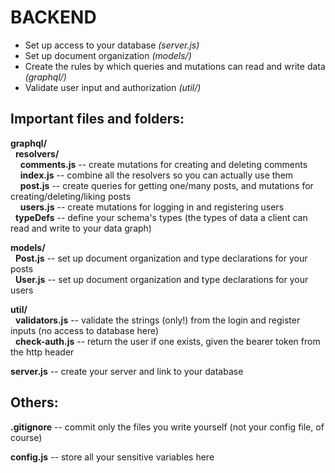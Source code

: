 # BACKEND

* Set up access to your database *(server.js)*
* Set up document organization *(models/)*
* Create the rules by which queries and mutations can read and write data *(graphql/)*
* Validate user input and authorization *(util/)*


## Important files and folders:

**graphql/**\
&nbsp; **resolvers/**\
&nbsp; &nbsp; **comments.js** -- create mutations for creating and deleting comments\
&nbsp; &nbsp; **index.js** -- combine all the resolvers so you can actually use them\
&nbsp; &nbsp; **post.js** -- create queries for getting one/many posts, and mutations for creating/deleting/liking posts\
&nbsp; &nbsp; **users.js** -- create mutations for logging in and registering users\
&nbsp; **typeDefs** -- define your schema's types (the types of data a client can read and write to your data graph)

**models/**\
&nbsp; **Post.js** -- set up document organization and type declarations for your posts\
&nbsp; **User.js** -- set up document organization and type declarations for your users

**util/**\
&nbsp; **validators.js** -- validate the strings (only!) from the login and register inputs (no access to database here)\
&nbsp; **check-auth.js** -- return the user if one exists, given the bearer token from the http header

**server.js** -- create your server and link to your database


## Others:

**.gitignore** -- commit only the files you write yourself (not your config file, of course)

**config.js** -- store all your sensitive variables here